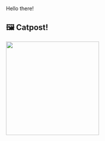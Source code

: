 Hello there!



## 🖼️ Catpost!

<sub>
    <img src="https://cdn2.thecatapi.com/images/7c.gif" height="256">
</sub>


